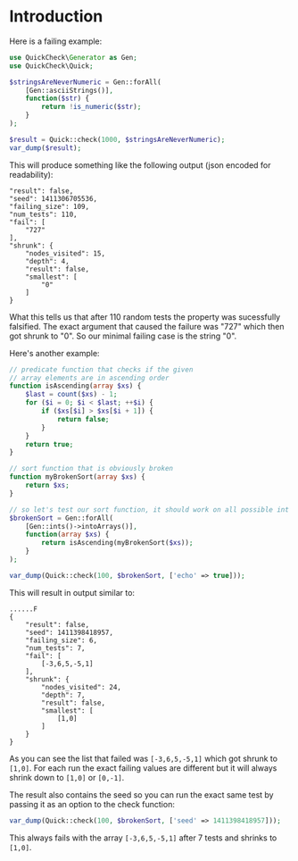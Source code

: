 # Introduction

Here is a failing example:

```php
use QuickCheck\Generator as Gen;
use QuickCheck\Quick;

$stringsAreNeverNumeric = Gen::forAll(
    [Gen::asciiStrings()],
    function($str) {
        return !is_numeric($str);
    }
);

$result = Quick::check(1000, $stringsAreNeverNumeric);
var_dump($result);
```

This will produce something like the following output (json encoded for readability):

```
"result": false,
"seed": 1411306705536,
"failing_size": 109,
"num_tests": 110,
"fail": [
    "727"
],
"shrunk": {
    "nodes_visited": 15,
    "depth": 4,
    "result": false,
    "smallest": [
        "0"
    ]
}
```

What this tells us that after 110 random tests the property was sucessfully falsified.
The exact argument that caused the failure was "727" which then got shrunk to "0".
So our minimal failing case is the string "0".

Here's another example:

```php
// predicate function that checks if the given
// array elements are in ascending order
function isAscending(array $xs) {
    $last = count($xs) - 1;
    for ($i = 0; $i < $last; ++$i) {
        if ($xs[$i] > $xs[$i + 1]) {
            return false;
        }
    }
    return true;
}

// sort function that is obviously broken
function myBrokenSort(array $xs) {
    return $xs;
}

// so let's test our sort function, it should work on all possible int arrays
$brokenSort = Gen::forAll(
    [Gen::ints()->intoArrays()],
    function(array $xs) {
        return isAscending(myBrokenSort($xs));
    }
);

var_dump(Quick::check(100, $brokenSort, ['echo' => true]));

```

This will result in output similar to:

```
......F
{
    "result": false,
    "seed": 1411398418957,
    "failing_size": 6,
    "num_tests": 7,
    "fail": [
        [-3,6,5,-5,1]
    ],
    "shrunk": {
        "nodes_visited": 24,
        "depth": 7,
        "result": false,
        "smallest": [
            [1,0]
        ]
    }
}

```

As you can see the list that failed was `[-3,6,5,-5,1]` which got shrunk to `[1,0]`. For each run
the exact failing values are different but it will always shrink down to `[1,0]` or `[0,-1]`.

The result also contains the seed so you can run the exact same test by passing it as an option
to the check function:

```php
var_dump(Quick::check(100, $brokenSort, ['seed' => 1411398418957]));
```

This always fails with the array `[-3,6,5,-5,1]` after 7 tests and shrinks to `[1,0]`.
